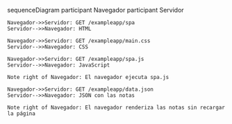 sequenceDiagram
    participant Navegador
    participant Servidor

    Navegador->>Servidor: GET /exampleapp/spa
    Servidor-->>Navegador: HTML

    Navegador->>Servidor: GET /exampleapp/main.css
    Servidor-->>Navegador: CSS

    Navegador->>Servidor: GET /exampleapp/spa.js
    Servidor-->>Navegador: JavaScript

    Note right of Navegador: El navegador ejecuta spa.js

    Navegador->>Servidor: GET /exampleapp/data.json
    Servidor-->>Navegador: JSON con las notas

    Note right of Navegador: El navegador renderiza las notas sin recargar la página